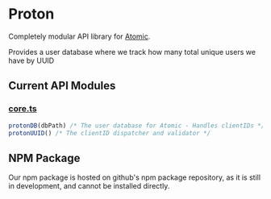 # Proton
[//]: <### ![GitHub package.json version (branch)](https://img.shields.io/github/package-json/v/release/atom)>
[//]: <todo: badge + workflows + banner>
Completely modular API library for [Atomic](github.com/arlojay-studios/atomic).   

Provides a user database where we track how many total unique users we have by UUID

## Current API Modules
### [core.ts](github.com/arloay-studios/proton/blob/main/core.ts) 
```typescript
protonDB(dbPath) /* The user database for Atomic - Handles clientIDs */
protonUUID() /* The clientID dispatcher and validator */
```

## NPM Package
Our npm package is hosted on github's npm package repository, as it is still in development, and cannot be installed directly.